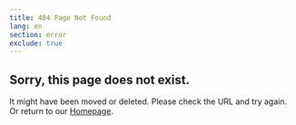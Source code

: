 ```yaml
---
title: 404 Page Not Found
lang: en
section: error
exclude: true
---
```



<section class="full error-page">
  <div class="container">
    <div class="row">
        <h2>Sorry, this page does not exist.</h2>
        <p>It might have been moved or deleted. Please check the URL and try again.<br>Or return to our <a href="{{site.url}}{{site.baseurl}}/" title="Home">Homepage</a>.</p>
    </div>
  </div>
</section> 